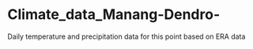 # Climate_data_Manang-Dendro-
Daily temperature and precipitation data for this point based on ERA data 
